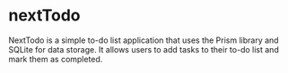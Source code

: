 # nextTodo
NextTodo is a simple to-do list application that uses the Prism library and SQLite for data storage. It allows users to add tasks to their to-do list and mark them as completed.
